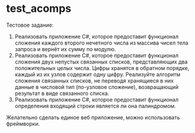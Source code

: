 # test_acomps
Тестовое задание:
1. Реализовать приложение C#, которое предоставит функционал сложения каждого второго нечетного числа из массива чисел тела запроса и вернёт их сумму по модулю.
2. Реализовать приложение C#, которое предоставит функционал сложения двух непустых связанных списков, представляющих два положительных целых числа. Цифры хранятся в обратном порядке, каждый из их узлов содержит одну цифру. Реализуйте алгоритм сложения связанных списков, не переводя хранящиеся в них данные в числовой тип (по-узловое сложение), возвращающий результат в виде связанного списка.
3. Реализовать приложение C#, которое предоставит функционал определения входящий строки является ли она палиндромом.

Желательно сделать единое веб приложение, можно использовать фреймворки.
